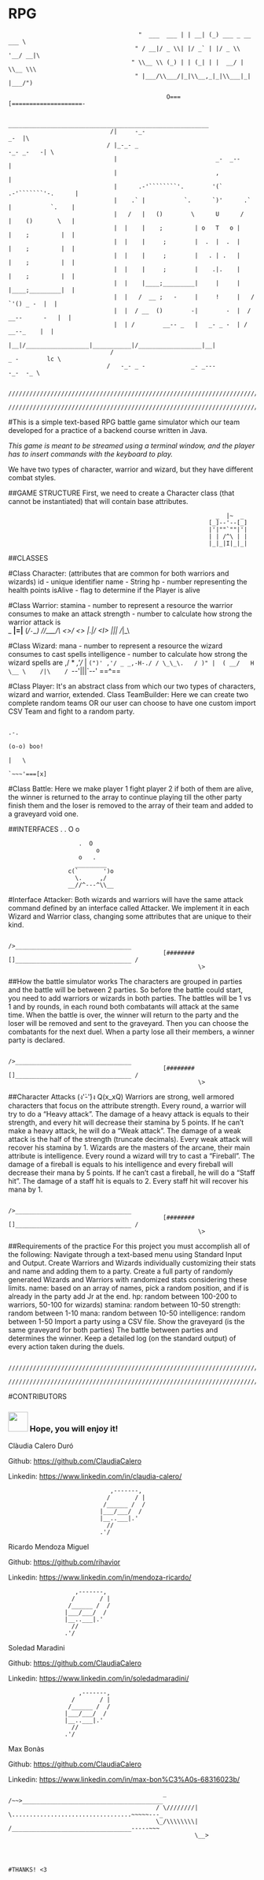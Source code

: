 # RPG
                                         "  ___  ___ | | __| (_) ___ _ __ ___ \
                                        " / __|/ _ \\| |/ _` | |/ _ \\ '__/ __|\
                                       " \\__ \\ (_) | | (_| | |  __/ |  \\__ \\\
                                        " |___/\\___/|_|\\__,_|_|\\___|_|  |___/")
                                         
                                                 O===[====================-    
                                                 
                                   _________________________________________________________
                                 /|     -_-                                             _-  |\
                                / |_-_- _                                         -_- _-   -| \   
                                  |                            _-  _--                      | 
                                  |                            ,                            |
                                  |      .-'````````'.        '(`        .-'```````'-.      |
                                  |    .` |           `.      `)'      .` |           `.    |          
                                  |   /   |   ()        \      U      /   |    ()       \   |
                                  |  |    |    ;         | o   T   o |    |    ;         |  |
                                  |  |    |     ;        |  .  |  .  |    |    ;         |  |
                                  |  |    |     ;        |   . | .   |    |    ;         |  |
                                  |  |    |     ;        |    .|.    |    |    ;         |  |
                                  |  |    |____;_________|     |     |    |____;_________|  |  
                                  |  |   /  __ ;   -     |     !     |   /     `'() _ -  |  |
                                  |  |  / __  ()        -|        -  |  /  __--      -   |  |
                                  |  | /        __-- _   |   _- _ -  | /        __--_    |  |
                                  |__|/__________________|___________|/__________________|__|
                                 /                                             _ -        lc \
                                /   -_- _ -             _- _---                       -_-  -_ \
                                             
         ////////////////////////////////////////////////////////////////////////////////////////////////////////////////
         ////////////////////////////////////////////////////////////////////////////////////////////////////////////////
         
#This is a simple text-based RPG battle game simulator which our team developed for a practice of a backend course written in Java.

*This game is meant to be streamed using a terminal window, and the player has to insert commands with the keyboard to play.*

We have two types of character, warrior and wizard, but they have different combat styles. 

##GAME STRUCTURE
First, we need to create a Character class (that cannot be instantiated) that will contain base attributes. 

                                                               _  |~  _
                                                             [_]--'--[_]
                                                             |'|""`""|'|
                                                             | | /^\ | |
                                                             |_|_|I|_|_|


##CLASSES 

#Class Character: (attributes that are common for both warriors and wizards)
id - unique identifier
name - String
hp - number representing the health points
isAlive - flag to determine if the Player is alive


#Class Warrior:
stamina - number to represent a resource the warrior consumes to make an attack
strength - number to calculate how strong the warrior attack is       
                                                                       _
                                                                    __|=|__
                                                                   (_/`-`\_)
                                                                   //\___/\\
                                                                   <>/   \<>
                                                                    \|_._|/
                                                                     <_I_>
                                                                      |||
                                                                     /_|_\
   
                               
 
#Class Wizard:
mana - number to represent a resource the wizard consumes to cast spells
intelligence - number to calculate how strong the wizard spells are
                                                                                     ,/   *
                                                                                  _,'/_   |
                                                                                  `(")' ,'/
                                                                               _ _,-H-./ /
                                                                               \_\_\.   /
                                                                                 )" |  (
                                                                              __/   H   \__
                                                                              \    /|\    /
                                                                               `--'|||`--'
                                                                                  ==^==
                                                                                  

#Class Player:
It's an abstract class from which our two types of characters, wizard and warrior, extended. 
Class TeamBuilder:
Here we can create two complete random teams OR our user can choose to have one custom import CSV Team and fight to a random party.
 
                                                                                                         .-.
                                                                                                        (o-o) boo!
                                                                                                        |   \
                                                                                                         `~~~'===[x]
#Class Battle:
Here we make player 1 fight player 2 if both of them are alive, the winner is returned to the array to continue playing till the other party finish them and the loser is removed to the array of their team and added to a graveyard void one.
                                                                                     
 
##INTERFACES
                           .
                              .
                          O  o

                        .  O
                             o
                        o   .
                       _________
                     c(`       ')o
                       \.     ,/
                     __//^---^\\__  
                

#Interface Attacker:
Both wizards and warriors will have the same attack command defined by an interface called Attacker.
We implement it in each Wizard and Warrior class, changing some attributes that are unique to their kind.


                                                          />_________________________________
                                                [########[]_________________________________ /
                                                          \> 
                                                                   
##How the battle simulator works
The characters are grouped in parties and the battle will be between 2 parties. So before the battle could start, you need to add warriors or wizards in both parties.
The battles will be 1 vs 1 and by rounds, in each round both combatants will attack at the same time.
When the battle is over, the winner will return to the party and the loser will be removed and sent to the graveyard. Then you can choose the combatants for the next duel.
When a party lose all their members, a winner party is declared.
 
 
                                                          />_________________________________
                                                [########[]_________________________________ /
                                                          \> 
 
 
##Character Attacks (ง'̀-'́)ง Q(x_xQ)
Warriors are strong, well armored characters that focus on the attribute strength. Every round, a warrior will try to do a “Heavy attack”. The damage of a heavy attack is equals to their strength, and every hit will decrease their stamina by 5 points. If he can’t make a heavy attack, he will do a “Weak attack”. The damage of a weak attack is the half of the strength (truncate decimals). Every weak attack will recover his stamina by 1.
Wizards are the masters of the arcane, their main attribute is intelligence. Every round a wizard will try to cast a “Fireball”. The damage of a fireball is equals to his intelligence and every fireball will decrease their mana by 5 points. If he can’t cast a fireball, he will do a “Staff hit”. The damage of a staff hit is equals to 2. Every staff hit will recover his mana by 1.


                                                          />_________________________________
                                                [########[]_________________________________ /
                                                          \> 
 
##Requirements of the practice
For this project you must accomplish all of the following:
Navigate through a text-based menu using Standard Input and Output.
Create Warriors and Wizards individually customizing their stats and name and adding them to a party.
Create a full party of randomly generated Wizards and Warriors with randomized stats considering these limits.
name: based on an array of names, pick a random position, and if is already in the party add Jr at the end.
hp: random between 100-200 to warriors, 50-100 for wizards)
stamina: random between 10-50
strength: random between 1-10
mana: random between 10-50
intelligence: random between 1-50
Import a party using a CSV file.
Show the graveyard (is the same graveyard for both parties)
The battle between parties and determines the winner.
Keep a detailed log (on the standard output) of every action taken during the duels.

          ////////////////////////////////////////////////////////////////////////////////////////////////////////////////
         ////////////////////////////////////////////////////////////////////////////////////////////////////////////////



#CONTRIBUTORS
### <img src="https://c.tenor.com/Gn_gSY4gXZcAAAAC/httyd-how-to-train-your-dragon.gif" width="40"> Hope, you will enjoy it! 

Clàudia Calero Duró 

Github: https://github.com/ClaudiaCalero

Linkedin: https://www.linkedin.com/in/claudia-calero/

                                 ,-------,
                                /       / | 
                               /______ /  /
                              |___/___/  /
                              |__..___|.' 
                                //
                              .'/

Ricardo Mendoza Miguel

Github: https://github.com/rihavior

Linkedin: https://www.linkedin.com/in/mendoza-ricardo/


                       ,-------,
                      /       / | 
                     /______ /  /
                    |___/___/  /
                    |__..___|.' 
                      //
                    .'/



Soledad Maradini 

Github: https://github.com/ClaudiaCalero

Linkedin: https://www.linkedin.com/in/soledadmaradini/


                        ,-------,
                      /       / | 
                     /______ /  /
                    |___/___/  /
                    |__..___|.' 
                      //
                    .'/


Max Bonàs

Github: https://github.com/ClaudiaCalero

Linkedin: https://www.linkedin.com/in/max-bon%C3%A0s-68316023b/
 
 
 
 
 
                                                _          /~~>________________________________________
                                              / \////////|   \..................................~~~~~---_
                                              \_/\\\\\\\\|   /__________________________________-----~~~
                                                         \__>
 
                                                                    
                                                                    
                                                                    #THANKS! <3
 
 




 
